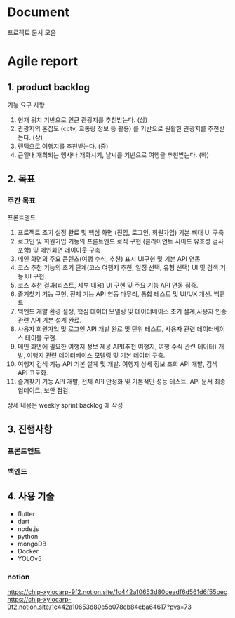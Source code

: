 # Document
프로젝트 문서 모음
<h1>Agile report</h1>

## 1. product backlog

기능 요구 사항
1. 현재 위치 기반으로 인근 관광지를 추천받는다. (상)
2. 관광지의 혼잡도 (cctv, 교통량 정보 등 활용) 를 기반으로 원활한 관광지를 추천받는다. (상)
3. 랜덤으로 여행지를 추천받는다. (중)
4. 근일내 개최되는 행사나 개화시기, 날씨를 기반으로 여행을 추천받는다. (하)

## 2. 목표

### 주간 목표
프론트엔드
1. 프로젝트 초기 설정 완료 및 핵심 화면 (진입, 로그인, 회원가입) 기본 뼈대 UI 구축
2. 로그인 및 회원가입 기능의 프론트엔드 로직 구현 (클라이언트 사이드 유효성 검사 포함) 및 메인화면 레이아웃 구축
3. 메인 화면의 주요 콘텐츠(여행 수식, 추천) 표시 UI구현 및 기본 API 연동
4. 코스 추천 기능의 초기 단계(코스 여행지 추천, 일정 선택, 유형 선택) UI 및 검색 기능 UI 구현.
5. 코스 추천 결과(리스트, 세부 내용) UI 구현 및 주요 기능 API 연동 집중.
6. 즐겨찾기 기능 구현, 전체 기능 API 연동 마무리, 통합 테스트 및 UI/UX 개선.
백엔드
1.  백엔드 개발 환경 설정, 핵심 데이터 모델링 및 데이터베이스 초기 설계,사용자 인증 관련 API 기본 설계 완료.
2.  사용자 회원가입 및 로그인 API 개발 완료 및 단위 테스트, 사용자 관련 데이터베이스 테이블 구현.
3.  메인 화면에 필요한 여행지 정보 제공 API(추천 여행지, 여행 수식 관련 데이터) 개발, 여행지 관련 데이터베이스 모델링 및 기본 데이터 구축.
4.  여행지 검색 기능 API 기본 설계 및 개발. 여행지 상세 정보 조회 API 개발, 검색 API 고도화.
5.  즐겨찾기 기능 API 개발, 전체 API 안정화 및 기본적인 성능 테스트, API 문서 최종 업데이트, 보안 점검.

상세 내용은 weekly sprint backlog 에 작성

## 3. 진행사항



### 프론트엔드


### 백엔드


## 4. 사용 기술

- flutter
- dart
- node.js
- python 
- mongoDB
- Docker
- YOLOv5

### notion
https://chip-xylocarp-9f2.notion.site/1c442a10653d80ceadf6d561d6f55bec
https://chip-xylocarp-9f2.notion.site/1c442a10653d80e5b078eb84eba64617?pvs=73
